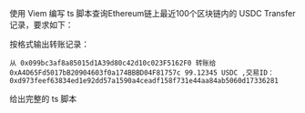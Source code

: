 使用 Viem 编写 ts 脚本查询Ethereum链上最近100个区块链内的 USDC Transfer记录，要求如下：

按格式输出转账记录：
```
从 0x099bc3af8a85015d1A39d80c42d10c023F5162F0 转账给 0xA4D65Fd5017bB20904603f0a174BBBD04F81757c 99.12345 USDC ,交易ID：0xd973feef63834ed1e92dd57a1590a4ceadf158f731e44aa84ab5060d17336281
```
给出完整的 ts 脚本
